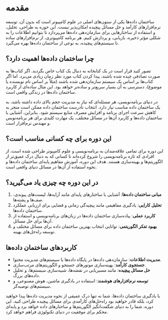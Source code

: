 # مقدمه

ساختمان داده‌ها یکی از ستون‌های اصلی در علوم کامپیوتر است که بدون آن، توسعه نرم‌افزارهای کارآمد و حل مسائل پیچیده امکان‌پذیر نیست. این حوزه به طراحی، تحلیل، و استفاده از ساختارهایی برای سازمان‌دهی داده‌ها می‌پردازد تا بتوانیم اطلاعات را به شکلی مؤثر ذخیره، بازیابی، و پردازش کنیم. هر برنامه کامپیوتری، از نرم‌افزارهای ساده تا سیستم‌های پیچیده، به نوعی از ساختمان داده‌ها بهره می‌گیرد.

## چرا ساختمان داده‌ها اهمیت دارد؟
تصور کنید قرار است در یک کتابخانه به دنبال یک کتاب خاص بگردید. اگر کتاب‌ها به صورت تصادفی چیده شده باشند، پیدا کردن کتاب مورد نظر زمان زیادی می‌برد. اما اگر کتاب‌ها بر اساس یک سیستم سازمان‌دهی شده باشند (مثلاً بر اساس نام نویسنده یا موضوع)، دسترسی به آن بسیار سریع‌تر و ساده‌تر خواهد بود. این مثال ساده‌ای از کاربرد ساختمان داده‌ها در زندگی واقعی است. 

در دنیای برنامه‌نویسی، هر مسئله‌ای که نیاز به مدیریت حجم بالای داده داشته باشد، به یک ساختمان داده مناسب نیاز دارد. انتخاب نادرست ساختمان داده ممکن است منجر به کاهش سرعت اجرای برنامه و افزایش مصرف منابع سیستم شود. بنابراین، آشنایی با ساختمان داده‌ها و کاربرد آن‌ها در مسائل مختلف، یک مهارت کلیدی برای هر برنامه‌نویس و مهندس نرم‌افزار است.

## این دوره برای چه کسانی مناسب است؟
این دوره برای تمامی علاقه‌مندان به برنامه‌نویسی و علوم کامپیوتر طراحی شده است، از افرادی که تازه برنامه‌نویسی را شروع کرده‌اند تا کسانی که به دنبال درک عمیق‌تر از الگوریتم‌ها و بهینه‌سازی هستند. هدف این دوره، آموزش مفاهیم پایه‌ای ساختمان داده‌ها و نحوه استفاده از آن‌ها در مسائل دنیای واقعی است.

## در این دوره چه چیزی یاد می‌گیرید؟
1. **مبانی ساختمان داده‌ها**: آشنایی با ساختارهای پایه‌ای مانند آرایه‌ها، لیست‌های پیوندی، صف‌ها و پشته‌ها.
2. **تحلیل کارایی**: یادگیری مفاهیمی مانند پیچیدگی زمانی و فضایی برای ارزیابی عملکرد ساختمان داده‌ها.
3. **کاربرد عملی**: پیاده‌سازی ساختمان داده‌ها در زبان‌های برنامه‌نویسی و استفاده از آن‌ها برای حل مسائل.
4. **بهبود تفکر الگوریتمی**: توانایی انتخاب بهترین ساختمان داده برای مسائل مختلف و توسعه راه‌حل‌های بهینه.

## کاربردهای ساختمان داده‌ها
- **مدیریت اطلاعات**: سازمان‌دهی داده‌ها در پایگاه داده‌ها یا سیستم‌های مدیریت محتوا.
- **جستجوی کارآمد**: بهینه‌سازی موتورهای جستجو و الگوریتم‌های مرتب‌سازی.
- **حل مسائل پیچیده**: مانند مسیریابی در نقشه‌ها، شبیه‌سازی سیستم‌ها، و تحلیل داده‌های بزرگ.
- **توسعه نرم‌افزارهای هوشمند**: استفاده در یادگیری ماشین، هوش مصنوعی، و سیستم‌های توصیه‌گر.

با یادگیری ساختمان داده‌ها، شما نه تنها درک عمیقی از نحوه مدیریت داده‌ها پیدا خواهید کرد، بلکه قادر خواهید بود راه‌حل‌های کارآمدی برای مسائل پیچیده طراحی کنید. این دوره، شما را به دنیای شگفت‌انگیز الگوریتم‌ها و ساختارهای داده خواهد برد و پایه‌ای محکم برای موفقیت در دنیای تکنولوژی فراهم خواهد کرد.
